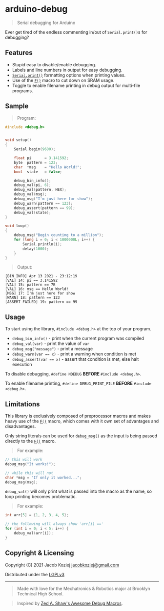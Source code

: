 # arduino-debug

> Serial debugging for Arduino

Ever get tired of the endless commenting in/out of `Serial.print()`s for
debugging?


## Features

* Stupid easy to disable/enable debugging.
* Labels and line numbers in output for easy debugging.
* [`Serial.print()`] formatting options when printing values.
* Use of the [`F()`] macro to cut down on SRAM usage.
* Toggle to enable filename printing in debug output for multi-file programs.


## Sample

> Program:

```cpp
#include <debug.h>


void setup()
{
	Serial.begin(9600);

	float pi      = 3.141592;
	byte  pattern = 123;
	char  *msg    = "Hello World!";
	bool  state   = false;

	debug_bin_info();
	debug_val(pi, 6);
	debug_val(pattern, HEX);
	debug_val(msg);
	debug_msg("I'm just here for show");
	debug_warn(pattern == 123);
	debug_assert(pattern == 99);
	debug_val(state);
}

void loop()
{
	debug_msg("Begin counting to a million");
	for (long i = 0; i < 1000000L; i++) {
		Serial.println(i);
		delay(1000);
	}
}
```

> Output:

```
[BIN INFO] Apr 13 2021 - 23:12:19
[VAL] 14: pi == 3.141592
[VAL] 15: pattern == 7B
[VAL] 16: msg == Hello World!
[MSG] 17: I'm just here for show
[WARN] 18: pattern == 123
[ASSERT FAILED] 19: pattern == 99
```


## Usage

To start using the library, `#include <debug.h>` at the top of your program.

* `debug_bin_info()` - print when the current program was compiled
* `debug_val(var)` - print the value of `var`
* `debug_msg("message")` - print a message
* `debug_warn(var == x)` - print a warning when condition is met
* `debug_assert(var == x)` - assert that condition is met, else halt execution

To disable debugging, `#define NDEBUG` **BEFORE** `#include <debug.h>`.

To enable filename printing, `#define DEBUG_PRINT_FILE` **BEFORE**
`#include <debug.h>`.


## Limitations

This library is exclusively composed of preprocessor macros and makes heavy use
of the [`F()`] macro, which comes with it own set of advantages and
disadvantages.

Only string literals can be used for `debug_msg()` as the input is being passed
directly to the [`F()`] macro.

> For example:

```cpp
// this will work
debug_msg("It works!");

// while this will not
char *msg = "If only it worked...";
debug_msg(msg);
```

`debug_val()` will only print what is passed into the macro as the name, so
loop printing becomes problematic.

> For example:

```cpp
int arr[5] = {1, 2, 3, 4, 5};

// the following will always show 'arr[i] =='
for (int i = 0; i < 5; i++) {
	debug_val(arr[i]);
}
```


## Copyright & Licensing

Copyright (C) 2021  Jacob Koziej <jacobkoziej@gmail.com>

Distributed under the [LGPLv3]


---

> Made with love for the Mechatronics & Robotics major at Brooklyn Technical High
> School.

> Inspired by [Zed A. Shaw's Awesome Debug Macros].


[`Serial.print()`]: https://www.arduino.cc/reference/en/language/functions/communication/serial/print/
[`F()`]: https://www.arduino.cc/reference/en/language/variables/utilities/progmem/
[LGPLv3]: LICENSE.md
[Zed A. Shaw's Awesome Debug Macros]: https://github.com/zedshaw/learn-c-the-hard-way-lectures/blob/master/dbg.h
